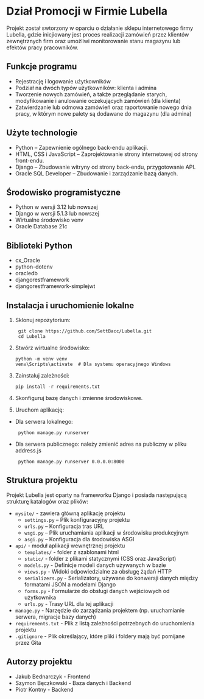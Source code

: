 # Dział Promocji w Firmie Lubella

Projekt został swtorzony w oparciu o działanie sklepu internetowego firmy Lubella, gdzie inicjiowany jest proces realizacji zamówień
przez klientów zewnętrznych firm oraz umożliwi monitorowanie stanu magazynu lub efektów pracy pracowników.

## Funkcje programu

- Rejestrację i logowanie użytkowników
- Podział na dwóch typów użytkowników: klienta i admina
- Tworzenie nowych zamówień, a także przeglądanie starych, modyfikowanie i anulowanie oczekujących zamówień (dla klienta)
- Zatwierdzanie lub odmowa zamówień oraz raportowanie nowego dnia pracy, w którym nowe palety są dodawane do magazynu (dla admina)

## Użyte technologie
- Python – Zapewnienie ogólnego back-endu aplikacji.
- HTML, CSS i JavaScript – Zaprojektowanie strony internetowej od strony front-endu.
- Django – Zbudowanie witryny od strony back-endu, przygotowanie API.
- Oracle SQL Developer – Zbudowanie  i zarządzanie bazą danych.

## Środowisko programistyczne
- Python w wersji 3.12 lub nowszej
- Django w wersji 5.1.3 lub nowszej
- Wirtualne środowisko venv
- Oracle Database 21c

## Biblioteki Python
- cx_Oracle
- python-dotenv
- oracledb
- djangorestframework
- djangorestframework-simplejwt

## Instalacja i uruchomienie lokalne
1. Sklonuj repozytorium:
   ```
    git clone https://github.com/SettBacc/Lubella.git
    cd Lubella
   ```
2. Stwórz wirtualne środowisko:
    ```
    python -m venv venv
    venv\Scripts\activate  # Dla systemu operacyjnego Windows
    ```
3. Zainstaluj zależności:
    ```
    pip install -r requirements.txt
    ```
4. Skonfiguruj bazę danych i zmienne środowiskowe.

5. Uruchom aplikację:
    
- Dla serwera lokalnego:
   ```
    python manage.py runserver
   ```
- Dla serwera publicznego: należy zmienić adres na publiczny w pliku address.js
   ```
    python manage.py runserver 0.0.0.0:8000
   ```


## Struktura projektu

Projekt Lubella jest oparty na frameworku Django i posiada następującą strukturę katalogów oraz plików:
- `mysite/` - zawiera główną aplikację projektu
    - `settings.py` – Plik konfiguracyjny projektu
    - `urls.py` – Konfiguracja tras URL
    - `wsgi.py` – Plik uruchamiania aplikacji w środowisku produkcyjnym
    - `asgi.py` – Konfiguracja dla środowiska ASGI
- `api/` - moduł aplikacji wewnętrznej projektu
    - `templates/` - folder z szablonami html
    - `static/` - folder z plikami statycznymi (CSS oraz JavaScript)
    - `models.py` -  Definicje modeli danych używanych w bazie
    - `views.py` - Widoki odpowiedzialne za obsługę żądań HTTP
    - `serializers.py` - Serializatory, używane do konwersji danych między formatami JSON a modelami Django
    - `forms.py` - Formularze do obsługi danych wejściowych od użytkownika
    - `urls.py` - Trasy URL dla tej aplikacji
- `manage.py` - Narzędzie do zarządzania projektem (np. uruchamianie serwera, migracje bazy danych)
- `requirements.txt` - Plik z listą zależności potrzebnych do uruchomienia projektu
- `.gitignore` - Plik określający, które pliki i foldery mają być pomijane przez Gita


## Autorzy projektu
- Jakub Bednarczyk - Frontend
- Szymon Bęczkowski - Baza danych i Backend
- Piotr Kontny - Backend





